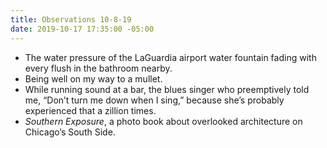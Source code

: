 ```yaml
---
title: Observations 10-8-19
date: 2019-10-17 17:35:00 -05:00
---
```


- The water pressure of the LaGuardia airport water fountain fading with every flush in the bathroom nearby.
- Being well on my way to a mullet.
- While running sound at a bar, the blues singer who preemptively told me, “Don’t turn me down when I sing,” because she’s probably experienced that a zillion times.
- *Southern Exposure*, a photo book about overlooked architecture on Chicago’s South Side.
